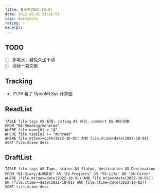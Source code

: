 ```yaml
---
title: 🐈日志2022-10-01
date: 2022-10-01 21:26:53
tags: dailynote
rating: ⭐️
excerpt: 
---
```

## TODO
- [ ] 多喝水，避免久坐不动
- [ ] 阅读一篇文献

## Tracking

- 21:26 看了 OpenMLSys 计算图


## ReadList 
<!--此处显示今日已阅读文献-->
```dataview
TABLE file.tags AS 标签, rating AS 评分, comment AS 初步印象
FROM "02-Reading/mdnotes"
WHERE file.name[0] = "@"
WHERE file.tags[0] != "#unread"
WHERE file.mtime>=date(2022-10-01) AND file.mtime<date(2022-10-02)
SORT file.mtime desc
```

## DraftList
<!--此处显示今日新增或修改的草稿或其它非文献笔记文件-->

```dataview
TABLE file.tags AS Tags, status AS Status, destination AS Destination
FROM "01-Diary/本周事务" OR "03-Projects" OR "05-Life" OR "06-Cards"
WHERE (file.mtime>=date(2022-10-01) AND file.mtime<date(2022-10-02)) OR (file.ctime>=date(2022-10-01) AND file.ctime<date(2022-10-02))
SORT file.mtime desc
```